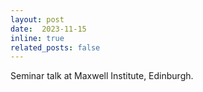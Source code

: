 ```yaml
---
layout: post
date:  2023-11-15
inline: true
related_posts: false
---
```


Seminar talk at Maxwell Institute, Edinburgh.   
 
 